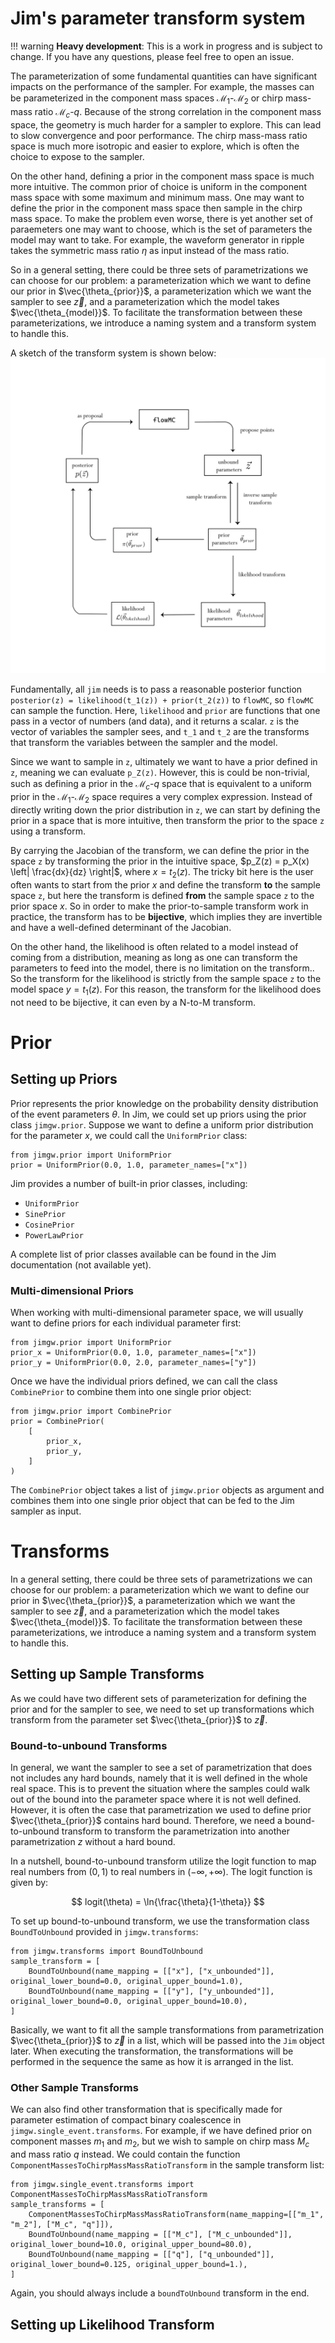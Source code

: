 # Jim's parameter transform system

!!! warning
    **Heavy development**: This is a work in progress and is subject to change. If you have any questions, please feel free to open an issue.

The parameterization of some fundamental quantities can have significant impacts on the performance of the sampler. For example, the masses can be parameterized in the component mass spaces $\mathcal{M}_1$-$\mathcal{M}_2$ or chirp mass-mass ratio $\mathcal{M}_c$-$q$. Because of the strong correlation in the component mass space, the geometry is much harder for a sampler to explore. This can lead to slow convergence and poor performance. The chirp mass-mass ratio space is much more isotropic and easier to explore, which is often the choice to expose to the sampler.

On the other hand, defining a prior in the component mass space is much more intuitive. The common prior of choice is uniform in the component mass space with some maximum and minimum mass. One may want to define the prior in the component mass space then sample in the chirp mass space. To make the problem even worse, there is yet another set of paraemeters one may want to choose, which is the set of parameters the model may want to take. For example, the waveform generator in ripple takes the symmetric mass ratio $\eta$ as input instead of the mass ratio.

So in a general setting, there could be three sets of parametrizations we can choose for our problem: a parameterization which we want to define our prior in $\vec{\theta_{prior}}$, a parameterization which we want the sampler to see $\vec{z}$, and a parameterization which the model takes $\vec{\theta_{model}}$. To facilitate the transformation between these parameterizations, we introduce a naming system and a transform system to handle this.

A sketch of the transform system is shown below:
![A sketch of the transform system](prior_system_diagram.png)

Fundamentally, all `jim` needs is to pass a reasonable posterior function `posterior(z) = likelihood(t_1(z)) + prior(t_2(z))` to `flowMC`, so `flowMC` can sample the function. Here, `likelihood` and `prior` are functions that one pass in a vector of numbers (and data), and it returns a scalar. `z` is the vector of variables the sampler sees, and `t_1` and `t_2` are the transforms that transform the variables between the sampler and the model. 

Since we want to sample in `z`, ultimately we want to have a prior defined in `z`, meaning we can evaluate `p_Z(z)`. However, this is could be non-trivial, such as defining a prior in the $\mathcal{M}_c$-$q$ space that is equivalent to a uniform prior in the $\mathcal{M}_1$-$\mathcal{M}_2$ space requires a very complex expression. Instead of directly writing down the prior distribution in `z`, we can start by defining the prior in a space that is more intuitive, then transform the prior to the space `z` using a transform. 

By carrying the Jacobian of the transform, we can define the prior in the space `z` by transforming the prior in the intuitive space, $p_Z(z) = p_X(x) \left| \frac{dx}{dz} \right|$, where $x = t_2(z)$. The tricky bit here is the user often wants to start from the prior $x$ and define the transform **to** the sample space `z`, but here the transform is defined **from** the sample space `z` to the prior space $x$. So in order to make the prior-to-sample transform work in practice, the transform has to be **bijective**, which implies they are invertible and have a well-defined determinant of the Jacobian.

On the other hand, the likelihood is often related to a model instead of coming from a distribution, meaning as long as one can transform the parameters to feed into the model, there is no limitation on the transform.. So the transform for the likelihood is strictly from the sample space `z` to the model space $y = t_1(z)$. For this reason, the transform for the likelihood does not need to be bijective, it can even by a N-to-M transform.

# Prior

## Setting up Priors
Prior represents the prior knowledge on the probability density distribution of the event parameters $\theta$. In Jim, we could set up priors using the prior class `jimgw.prior`. Suppose we want to define a uniform prior distribution for the parameter $x$, we could call the `UniformPrior` class:

```
from jimgw.prior import UniformPrior
prior = UniformPrior(0.0, 1.0, parameter_names=["x"])
```

Jim provides a number of built-in prior classes, including:
- `UniformPrior`
- `SinePrior`
- `CosinePrior`
- `PowerLawPrior`

A complete list of prior classes available can be found in the Jim documentation (not available yet).

### Multi-dimensional Priors
When working with multi-dimensional parameter space, we will usually want to define priors for each individual parameter first:

```
from jimgw.prior import UniformPrior
prior_x = UniformPrior(0.0, 1.0, parameter_names=["x"])
prior_y = UniformPrior(0.0, 2.0, parameter_names=["y"])
```

Once we have the individual priors defined, we can call the class `CombinePrior` to combine them into one single prior object:

```
from jimgw.prior import CombinePrior
prior = CombinePrior(
    [
        prior_x,
        prior_y,
    ]
)
```

The `CombinePrior` object takes a list of `jimgw.prior` objects as argument and combines them into one single prior object that can be fed to the Jim sampler as input.

# Transforms
In a general setting, there could be three sets of parametrizations we can choose for our problem: a parameterization which we want to define our prior in $\vec{\theta_{prior}}$, a parameterization which we want the sampler to see $\vec{z}$, and a parameterization which the model takes $\vec{\theta_{model}}$. To facilitate the transformation between these parameterizations, we introduce a naming system and a transform system to handle this. 

## Setting up Sample Transforms
As we could have two different sets of parameterization for defining the prior and for the sampler to see, we need to set up transformations which transform from the parameter set $\vec{\theta_{prior}}$ to $\vec{z}$.

### Bound-to-unbound Transforms
In general, we want the sampler to see a set of parametrization that does not includes any hard bounds, namely that it is well defined in the whole real space. This is to prevent the situation where the samples could walk out of the bound into the parameter space where it is not well defined. However, it is often the case that parametrization we used to define prior $\vec{\theta_{prior}}$ contains hard bound. Therefore, we need a bound-to-unbound transform to transform the parametrization into another parametrization $z$ without a hard bound. 

In a nutshell, bound-to-unbound transform utilize the logit function to map real numbers from $(0, 1)$ to real numbers in $(-\infty, +\infty)$. The logit function is given by:

$$
logit(\theta) = \ln{\frac{\theta}{1-\theta}}
$$

To set up bound-to-unbound transform, we use the transformation class `BoundToUnbound` provided in `jimgw.transforms`:

```
from jimgw.transforms import BoundToUnbound
sample_transform = [
    BoundToUnbound(name_mapping = [["x"], ["x_unbounded"]], original_lower_bound=0.0, original_upper_bound=1.0),
    BoundToUnbound(name_mapping = [["y"], ["y_unbounded"]], original_lower_bound=0.0, original_upper_bound=10.0),
]
```

Basically, we want to fit all the sample transformations from parametrization $\vec{\theta_{prior}}$ to $\vec{z}$ in a list, which will be passed into the `Jim` object later. When executing the transformation, the transformations will be performed in the sequence the same as how it is arranged in the list. 

### Other Sample Transforms
We can also find other transformation that is specifically made for parameter estimation of compact binary coalescence in `jimgw.single_event.transforms`. For example, if we have defined prior on component masses $m_1$ and $m_2$, but we wish to sample on chirp mass $M_c$ and mass ratio $q$ instead. We could contain the function `ComponentMassesToChirpMassMassRatioTransform` in the sample transform list:

```
from jimgw.single_event.transforms import ComponentMassesToChirpMassMassRatioTransform
sample_transforms = [
    ComponentMassesToChirpMassMassRatioTransform(name_mapping=[["m_1", "m_2"], ["M_c", "q"]]),
    BoundToUnbound(name_mapping = [["M_c"], ["M_c_unbounded"]], original_lower_bound=10.0, original_upper_bound=80.0),
    BoundToUnbound(name_mapping = [["q"], ["q_unbounded"]], original_lower_bound=0.125, original_upper_bound=1.),
]
```

Again, you should always include a `boundToUnbound` transform in the end.


## Setting up Likelihood Transform

